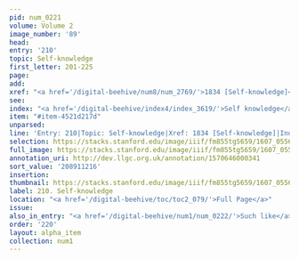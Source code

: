 ```yaml
---
pid: num_0221
volume: Volume 2
image_number: '89'
head:
entry: '210'
topic: Self-knowledge
first_letter: 201-225
page:
add:
xref: "<a href='/digital-beehive/num8/num_2769/'>1834 [Self-knowledge]</a>"
see:
index: "<a href='/digital-beehive/index4/index_3619/'>Self knowledge</a>"
item: "#item-4521d217d"
unparsed:
line: 'Entry: 210|Topic: Self-knowledge|Xref: 1834 [Self-knowledge]|Index: Self knowledge|#item-4521d217d'
selection: https://stacks.stanford.edu/image/iiif/fm855tg5659/1607_0556/326,1216,3001,506/full/0/default.jpg
full_image: https://stacks.stanford.edu/image/iiif/fm855tg5659/1607_0556/full/full/0/default.jpg
annotation_uri: http://dev.llgc.org.uk/annotation/1570646000341
sort_value: '208911216'
insertion:
thumbnail: https://stacks.stanford.edu/image/iiif/fm855tg5659/1607_0556/326,1216,600,180/250,/0/default.jpg
label: 210. Self-knowledge
location: "<a href='/digital-beehive/toc/toc2_079/'>Full Page</a>"
issue:
also_in_entry: "<a href='/digital-beehive/num1/num_0222/'>Such like</a>"
order: '220'
layout: alpha_item
collection: num1
---
```

